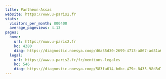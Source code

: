 ```yaml
---
title: Panthéon-Assas
website: https://www.u-paris2.fr
stats:
  visitors_per_month: 800400
  average_pageviews: 4.13
pages:
  home: 
    url: https://www.u-paris2.fr
    ko: 4380
    diag: https://diagnostic.noesya.coop/d6a35d30-2699-4713-a867-ad81a60a06a6
  legal: 
    url: https://www.u-paris2.fr/fr/mentions-legales
    ko: 546
    diag: https://diagnostic.noesya.coop/583fa614-bdbc-479c-8435-98d8d79f6f92
---
```


